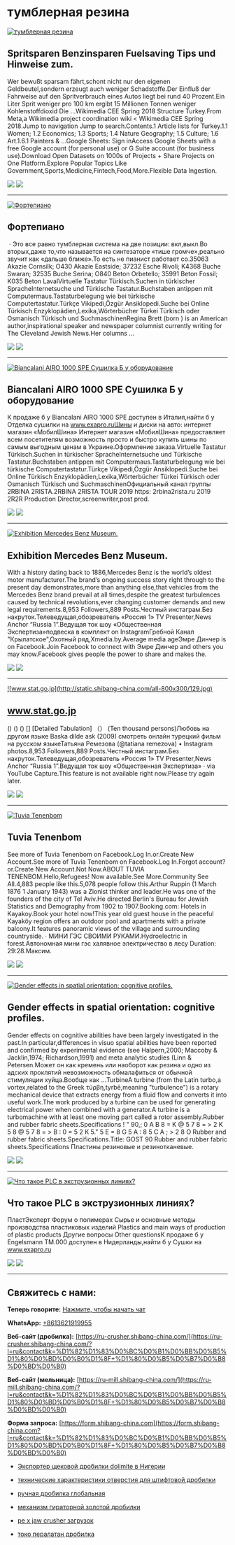 # тумблерная резина

<a href="https://swt.shibang-china.com/?l=ru&img&k=%D1%82%D1%83%D0%BC%D0%B1%D0%BB%D0%B5%D1%80%D0%BD%D0%B0%D1%8F+%D1%80%D0%B5%D0%B7%D0%B8%D0%BD%D0%B0" target="_blank">![тумблерная резина](http://static.shibang-china.com/all-800x300/913.jpg)</a>

## Spritsparen Benzinsparen Fuelsaving Tips und Hinweise zum.
Wer bewu&#223;t sparsam f&#228;hrt,schont nicht nur den eigenen Geldbeutel,sondern erzeugt auch weniger Schadstoffe.Der Einflu&#223; der Fahrweise auf den Spritverbrauch eines Autos liegt bei rund 40 Prozent.Ein Liter Sprit weniger pro 100 km ergibt 15 Millionen Tonnen weniger Kohlenstoffdioxid Die …Wikimedia CEE Spring 2018 Structure Turkey.From Meta,a Wikimedia project coordination wiki &lt; Wikimedia CEE Spring 2018.Jump to navigation Jump to search.Contents.1 Article lists for Turkey.1.1 Women; 1.2 Economics; 1.3 Sports; 1.4 Nature Geography; 1.5 Culture; 1.6 Art.1.6.1 Painters &amp; …Google Sheets: Sign inAccess Google Sheets with a free Google account (for personal use) or G Suite account (for business use).Download Open Datasets on 1000s of Projects + Share Projects on One Platform.Explore Popular Topics Like Government,Sports,Medicine,Fintech,Food,More.Flexible Data Ingestion.


<a href="https://whatsapp.shibangsoft.com/WhatsApp.php" target="_blank" title="WhatsApp">![](http://static.shibang-china.com/icon/whatsapp.png)</a> <a href="https://swt.shibang-china.com/?l=ru&icon&k=%D1%82%D1%83%D0%BC%D0%B1%D0%BB%D0%B5%D1%80%D0%BD%D0%B0%D1%8F+%D1%80%D0%B5%D0%B7%D0%B8%D0%BD%D0%B0" target="_blank">![](http://static.shibang-china.com/icon/chat-ru.png)</a>

---

<a href="https://swt.shibang-china.com/?l=ru&img&k=%D1%82%D1%83%D0%BC%D0%B1%D0%BB%D0%B5%D1%80%D0%BD%D0%B0%D1%8F+%D1%80%D0%B5%D0%B7%D0%B8%D0%BD%D0%B0" target="_blank">![Фортепиано](http://static.shibang-china.com/all-800x300/691.jpg)</a>

## Фортепиано
&nbsp;&#0183;&#32;Это все равно тумблерная система на две позиции: вкл,выкл.Во вторых,даже то,что называется на синтезаторе &#171;тише громче&#187;,реально звучит как &#171;дальше ближе&#187;.То есть не пианист работает со.35063 Akazie Cornsilk; O430 Akazie Eastside; 37232 Esche Rivoli; K4368 Buche Swaran; 32535 Buche Serina; O840 Beton Orbetello; 35991 Beton Fossil; K035 Beton LavalVirtuelle Tastatur T&#252;rkisch.Suchen in t&#252;rkischer SpracheInternetsuche und T&#252;rkische Tastatur.Buchstaben antippen mit Computermaus.Tastaturbelegung wie bei t&#252;rkische Computertastatur.T&#252;rk&#231;e Vikipedi,&#214;zg&#252;r Ansiklopedi.Suche bei Online T&#252;rkisch Enzyklop&#228;dien,Lexika,W&#246;rterb&#252;cher T&#252;rkei T&#252;rkisch oder Osmanisch T&#252;rkisch und SuchmaschinenRegina Brett (born ) is an American author,inspirational speaker and newspaper columnist currently writing for The Cleveland Jewish News.Her columns …


<a href="https://whatsapp.shibangsoft.com/WhatsApp.php" target="_blank" title="WhatsApp">![](http://static.shibang-china.com/icon/whatsapp.png)</a> <a href="https://swt.shibang-china.com/?l=ru&icon&k=%D1%82%D1%83%D0%BC%D0%B1%D0%BB%D0%B5%D1%80%D0%BD%D0%B0%D1%8F+%D1%80%D0%B5%D0%B7%D0%B8%D0%BD%D0%B0" target="_blank">![](http://static.shibang-china.com/icon/chat-ru.png)</a>

---

<a href="https://swt.shibang-china.com/?l=ru&img&k=%D1%82%D1%83%D0%BC%D0%B1%D0%BB%D0%B5%D1%80%D0%BD%D0%B0%D1%8F+%D1%80%D0%B5%D0%B7%D0%B8%D0%BD%D0%B0" target="_blank">![Biancalani AIRO 1000 SPE Сушилка Б у оборудование](http://static.shibang-china.com/all-800x300/1060.jpg)</a>

## Biancalani AIRO 1000 SPE Сушилка Б у оборудование
К продаже б у Biancalani AIRO 1000 SPE доступен в Италия,найти б у Отделка сушилки на www.exapro.ruШины и диски на авто: интернет магазин &#171;МобилШина&#187; Интернет магазин &#171;МобилШина&#187; предоставляет всем посетителям возможность просто и быстро купить шины по самым выгодным ценам в Украине.Оформление заказа.Virtuelle Tastatur T&#252;rkisch.Suchen in t&#252;rkischer SpracheInternetsuche und T&#252;rkische Tastatur.Buchstaben antippen mit Computermaus.Tastaturbelegung wie bei t&#252;rkische Computertastatur.T&#252;rk&#231;e Vikipedi,&#214;zg&#252;r Ansiklopedi.Suche bei Online T&#252;rkisch Enzyklop&#228;dien,Lexika,W&#246;rterb&#252;cher T&#252;rkei T&#252;rkisch oder Osmanisch T&#252;rkisch und SuchmaschinenОфициальный канал группы 2RBINA 2RISTA.2RBINA 2RISTA TOUR 2019 https: 2rbina2rista.ru 2019 2R2R Production Director,screenwriter,post prod.


<a href="https://whatsapp.shibangsoft.com/WhatsApp.php" target="_blank" title="WhatsApp">![](http://static.shibang-china.com/icon/whatsapp.png)</a> <a href="https://swt.shibang-china.com/?l=ru&icon&k=%D1%82%D1%83%D0%BC%D0%B1%D0%BB%D0%B5%D1%80%D0%BD%D0%B0%D1%8F+%D1%80%D0%B5%D0%B7%D0%B8%D0%BD%D0%B0" target="_blank">![](http://static.shibang-china.com/icon/chat-ru.png)</a>

---

<a href="https://swt.shibang-china.com/?l=ru&img&k=%D1%82%D1%83%D0%BC%D0%B1%D0%BB%D0%B5%D1%80%D0%BD%D0%B0%D1%8F+%D1%80%D0%B5%D0%B7%D0%B8%D0%BD%D0%B0" target="_blank">![Exhibition Mercedes Benz Museum.](http://static.shibang-china.com/all-800x300/1497.jpg)</a>

## Exhibition Mercedes Benz Museum.
With a history dating back to 1886,Mercedes Benz is the world’s oldest motor manufacturer.The brand’s ongoing success story right through to the present day demonstrates,more than anything else,that vehicles from the Mercedes Benz brand prevail at all times,despite the greatest turbulences caused by technical revolutions,ever changing customer demands and new legal requirements.8,953 Followers,889 Posts.Честный инстаграм.Без накруток.Телеведущая,обозреватель &#171;Россия 1&#187; TV Presenter,News Anchor “Russia 1”.Ведущая ток шоу &#171;Общественная Экспертиза&#187;подвеска в комплект on InstagramГребной Канал &quot;Крылатское&quot;,Охотный ряд,Xmedia.by.Average media ageЭмре Динчер is on Facebook.Join Facebook to connect with Эмре Динчер and others you may know.Facebook gives people the power to share and makes the.


<a href="https://whatsapp.shibangsoft.com/WhatsApp.php" target="_blank" title="WhatsApp">![](http://static.shibang-china.com/icon/whatsapp.png)</a> <a href="https://swt.shibang-china.com/?l=ru&icon&k=%D1%82%D1%83%D0%BC%D0%B1%D0%BB%D0%B5%D1%80%D0%BD%D0%B0%D1%8F+%D1%80%D0%B5%D0%B7%D0%B8%D0%BD%D0%B0" target="_blank">![](http://static.shibang-china.com/icon/chat-ru.png)</a>

---

<a href="https://swt.shibang-china.com/?l=ru&img&k=%D1%82%D1%83%D0%BC%D0%B1%D0%BB%D0%B5%D1%80%D0%BD%D0%B0%D1%8F+%D1%80%D0%B5%D0%B7%D0%B8%D0%BD%D0%B0" target="_blank">![www.stat.go.jp](http://static.shibang-china.com/all-800x300/129.jpg)</a>

## www.stat.go.jp
() () () [] [Detailed Tabulation] （） (Ten thousand persons)Любовь на другом языке Baska dilde ask (2009) смотреть онлайн турецкий фильм на русском языкеТатьяна Ремезова (@tatiana remezova) • Instagram photos.8,953 Followers,889 Posts.Честный инстаграм.Без накруток.Телеведущая,обозреватель &#171;Россия 1&#187; TV Presenter,News Anchor “Russia 1”.Ведущая ток шоу &#171;Общественная Экспертиза&#187;&nbsp;&#0183;&#32;via YouTube Capture.This feature is not available right now.Please try again later.


<a href="https://whatsapp.shibangsoft.com/WhatsApp.php" target="_blank" title="WhatsApp">![](http://static.shibang-china.com/icon/whatsapp.png)</a> <a href="https://swt.shibang-china.com/?l=ru&icon&k=%D1%82%D1%83%D0%BC%D0%B1%D0%BB%D0%B5%D1%80%D0%BD%D0%B0%D1%8F+%D1%80%D0%B5%D0%B7%D0%B8%D0%BD%D0%B0" target="_blank">![](http://static.shibang-china.com/icon/chat-ru.png)</a>

---

<a href="https://swt.shibang-china.com/?l=ru&img&k=%D1%82%D1%83%D0%BC%D0%B1%D0%BB%D0%B5%D1%80%D0%BD%D0%B0%D1%8F+%D1%80%D0%B5%D0%B7%D0%B8%D0%BD%D0%B0" target="_blank">![Tuvia Tenenbom](http://static.shibang-china.com/all-800x300/679.jpg)</a>

## Tuvia Tenenbom
See more of Tuvia Tenenbom on Facebook.Log In.or.Create New Account.See more of Tuvia Tenenbom on Facebook.Log In.Forgot account? or.Create New Account.Not Now.ABOUT TUVIA TENENBOM.Hello,Refugees! Now available.See More.Community See All.4,883 people like this.5,078 people follow this.Arthur Ruppin (1 March 1876 1 January 1943) was a Zionist thinker and leader.He was one of the founders of the city of Tel Aviv.He directed Berlin's Bureau for Jewish Statistics and Demography from 1902 to 1907.Booking.com: Hotels in Kayakoy.Book your hotel now!This year old guest house in the peaceful Kayak&#246;y region offers an outdoor pool and apartments with a private balcony.It features panoramic views of the village and surrounding countryside.&nbsp;&#0183;&#32;МИНИ ГЭС СВОИМИ РУКАМИ.Hydroelectric in forest.Автономная мини гэс халявное электричество в лесу Duration: 29:28.Максим.


<a href="https://whatsapp.shibangsoft.com/WhatsApp.php" target="_blank" title="WhatsApp">![](http://static.shibang-china.com/icon/whatsapp.png)</a> <a href="https://swt.shibang-china.com/?l=ru&icon&k=%D1%82%D1%83%D0%BC%D0%B1%D0%BB%D0%B5%D1%80%D0%BD%D0%B0%D1%8F+%D1%80%D0%B5%D0%B7%D0%B8%D0%BD%D0%B0" target="_blank">![](http://static.shibang-china.com/icon/chat-ru.png)</a>

---

<a href="https://swt.shibang-china.com/?l=ru&img&k=%D1%82%D1%83%D0%BC%D0%B1%D0%BB%D0%B5%D1%80%D0%BD%D0%B0%D1%8F+%D1%80%D0%B5%D0%B7%D0%B8%D0%BD%D0%B0" target="_blank">![Gender effects in spatial orientation: cognitive profiles.](http://static.shibang-china.com/all-800x300/979.jpg)</a>

## Gender effects in spatial orientation: cognitive profiles.
Gender effects on cognitive abilities have been largely investigated in the past.In particular,differences in visuo spatial abilities have been reported and confirmed by experimental evidence (see Halpern,2000; Maccoby &amp; Jacklin,1974; Richardson,1991) and meta analytic studies (Linn &amp; Petersen.Может он как кремень или наоборот как резина и одно из адских проклятий невозможность обмалафиться от обычной стимуляции хуйца.Вообще как …TurbineA turbine (from the Latin turbo,a vortex,related to the Greek τύρβη,tyrbē,meaning &quot;turbulence&quot;) is a rotary mechanical device that extracts energy from a fluid flow and converts it into useful work.The work produced by a turbine can be used for generating electrical power when combined with a generator.A turbine is a turbomachine with at least one moving part called a rotor assembly.Rubber and rubber fabric sheets.Specifications ! &quot; 90,; 0 A B 8 = K @ 5 7 8 = &gt; 2 K 5 8 @ 5 7 8 = &gt; B : 0 = 5 2 K 5.&quot; 5 E = 8 G 5 A : 8 5 C A ; &gt; 2 8 O Rubber and rubber fabric sheets.Specifications.Title: GOST 90 Rubber and rubber fabric sheets.Specifications Пластины резиновые и резинотканевые.


<a href="https://whatsapp.shibangsoft.com/WhatsApp.php" target="_blank" title="WhatsApp">![](http://static.shibang-china.com/icon/whatsapp.png)</a> <a href="https://swt.shibang-china.com/?l=ru&icon&k=%D1%82%D1%83%D0%BC%D0%B1%D0%BB%D0%B5%D1%80%D0%BD%D0%B0%D1%8F+%D1%80%D0%B5%D0%B7%D0%B8%D0%BD%D0%B0" target="_blank">![](http://static.shibang-china.com/icon/chat-ru.png)</a>

---

<a href="https://swt.shibang-china.com/?l=ru&img&k=%D1%82%D1%83%D0%BC%D0%B1%D0%BB%D0%B5%D1%80%D0%BD%D0%B0%D1%8F+%D1%80%D0%B5%D0%B7%D0%B8%D0%BD%D0%B0" target="_blank">![Что такое PLC в экструзионных линиях?](http://static.shibang-china.com/all-800x300/424.jpg)</a>

## Что такое PLC в экструзионных линиях?
ПластЭксперт Форум о полимерах Сырье и основные методы производства пластиковых изделий Plastics and main ways of production of plastic products Другие вопросы Other questionsК продаже б у Engelsmann TM.000 доступен в Нидерланды,найти б у Сушки на www.exapro.ru

<a href="https://whatsapp.shibangsoft.com/WhatsApp.php" target="_blank" title="WhatsApp">![](http://static.shibang-china.com/icon/whatsapp.png)</a> <a href="https://swt.shibang-china.com/?l=ru&icon&k=%D1%82%D1%83%D0%BC%D0%B1%D0%BB%D0%B5%D1%80%D0%BD%D0%B0%D1%8F+%D1%80%D0%B5%D0%B7%D0%B8%D0%BD%D0%B0" target="_blank">![](http://static.shibang-china.com/icon/chat-ru.png)</a>

---
## Свяжитесь с нами:

**Теперь говорите:** [Нажмите, чтобы начать чат](https://swt.shibang-china.com?l=ru&contact&k=%D1%82%D1%83%D0%BC%D0%B1%D0%BB%D0%B5%D1%80%D0%BD%D0%B0%D1%8F+%D1%80%D0%B5%D0%B7%D0%B8%D0%BD%D0%B0)

**WhatsApp:**  [+8613621919955](https://whatsapp.shibangsoft.com/WhatsApp.php)

**Веб-сайт (дробилка):** [https://ru-crusher.shibang-china.com/](https://ru-crusher.shibang-china.com/?l=ru&contact&k=%D1%82%D1%83%D0%BC%D0%B1%D0%BB%D0%B5%D1%80%D0%BD%D0%B0%D1%8F+%D1%80%D0%B5%D0%B7%D0%B8%D0%BD%D0%B0)

**Веб-сайт (мельница):** [https://ru-mill.shibang-china.com/](https://ru-mill.shibang-china.com/?l=ru&contact&k=%D1%82%D1%83%D0%BC%D0%B1%D0%BB%D0%B5%D1%80%D0%BD%D0%B0%D1%8F+%D1%80%D0%B5%D0%B7%D0%B8%D0%BD%D0%B0)

**Форма запроса:** [https://form.shibang-china.com](https://form.shibang-china.com?l=ru&contact&k=%D1%82%D1%83%D0%BC%D0%B1%D0%BB%D0%B5%D1%80%D0%BD%D0%B0%D1%8F+%D1%80%D0%B5%D0%B7%D0%B8%D0%BD%D0%B0)

* [Экспортер щековой дробилки dolimite в Нигерии](../123/%D0%AD%D0%BA%D1%81%D0%BF%D0%BE%D1%80%D1%82%D0%B5%D1%80%20%D1%89%D0%B5%D0%BA%D0%BE%D0%B2%D0%BE%D0%B9%20%D0%B4%D1%80%D0%BE%D0%B1%D0%B8%D0%BB%D0%BA%D0%B8%20dolimite%20%D0%B2%20%D0%9D%D0%B8%D0%B3%D0%B5%D1%80%D0%B8%D0%B8.md)

* [технические характеристики отверстия для штифтовой дробилки](../125/%D1%82%D0%B5%D1%85%D0%BD%D0%B8%D1%87%D0%B5%D1%81%D0%BA%D0%B8%D0%B5%20%D1%85%D0%B0%D1%80%D0%B0%D0%BA%D1%82%D0%B5%D1%80%D0%B8%D1%81%D1%82%D0%B8%D0%BA%D0%B8%20%D0%BE%D1%82%D0%B2%D0%B5%D1%80%D1%81%D1%82%D0%B8%D1%8F%20%D0%B4%D0%BB%D1%8F%20%D1%88%D1%82%D0%B8%D1%84%D1%82%D0%BE%D0%B2%D0%BE%D0%B9%20%D0%B4%D1%80%D0%BE%D0%B1%D0%B8%D0%BB%D0%BA%D0%B8.md)

* [ручная дробилка глобальная](../125/%D1%80%D1%83%D1%87%D0%BD%D0%B0%D1%8F%20%D0%B4%D1%80%D0%BE%D0%B1%D0%B8%D0%BB%D0%BA%D0%B0%20%D0%B3%D0%BB%D0%BE%D0%B1%D0%B0%D0%BB%D1%8C%D0%BD%D0%B0%D1%8F.md)

* [механизм гираторной золотой дробилки](../122/%D0%BC%D0%B5%D1%85%D0%B0%D0%BD%D0%B8%D0%B7%D0%BC%20%D0%B3%D0%B8%D1%80%D0%B0%D1%82%D0%BE%D1%80%D0%BD%D0%BE%D0%B9%20%D0%B7%D0%BE%D0%BB%D0%BE%D1%82%D0%BE%D0%B9%20%D0%B4%D1%80%D0%BE%D0%B1%D0%B8%D0%BB%D0%BA%D0%B8.md)

* [pe x jaw crusher загрузок](../125/pe%20x%20jaw%20crusher%20%D0%B7%D0%B0%D0%B3%D1%80%D1%83%D0%B7%D0%BE%D0%BA.md)

* [токо пералатан дробилка](../123/%D1%82%D0%BE%D0%BA%D0%BE%20%D0%BF%D0%B5%D1%80%D0%B0%D0%BB%D0%B0%D1%82%D0%B0%D0%BD%20%D0%B4%D1%80%D0%BE%D0%B1%D0%B8%D0%BB%D0%BA%D0%B0.md)